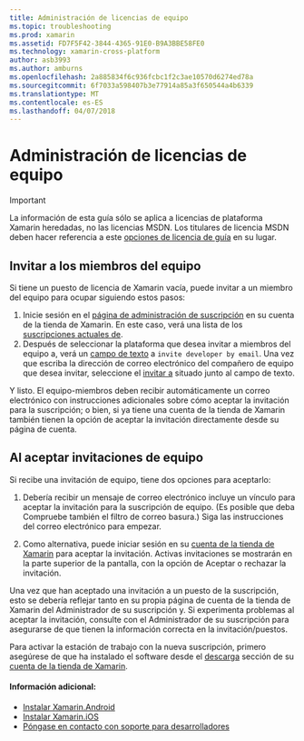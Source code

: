 ```yaml
---
title: Administración de licencias de equipo
ms.topic: troubleshooting
ms.prod: xamarin
ms.assetid: FD7F5F42-3844-4365-91E0-B9A3BBE58FE0
ms.technology: xamarin-cross-platform
author: asb3993
ms.author: amburns
ms.openlocfilehash: 2a885834f6c936fcbc1f2c3ae10570d6274ed78a
ms.sourcegitcommit: 6f7033a598407b3e77914a85a3f650544a4b6339
ms.translationtype: MT
ms.contentlocale: es-ES
ms.lasthandoff: 04/07/2018
---
```

# <a name="team-license-management"></a>Administración de licencias de equipo

> [!IMPORTANT]
> La información de esta guía sólo se aplica a licencias de plataforma Xamarin heredadas, no las licencias MSDN. Los titulares de licencia MSDN deben hacer referencia a este [opciones de licencia de guía](~/cross-platform/get-started/requirements.md) en su lugar.


## <a name="inviting-team-members"></a>Invitar a los miembros del equipo
Si tiene un puesto de licencia de Xamarin vacía, puede invitar a un miembro del equipo para ocupar siguiendo estos pasos:

1.  Inicie sesión en el [página de administración de suscripción](https://store.xamarin.com/account/my/subscription) en su cuenta de la tienda de Xamarin. En este caso, verá una lista de los [suscripciones actuales de](http://screencast.com/t/BdOamw5Z).
2.  Después de seleccionar la plataforma que desea invitar a miembros del equipo a, verá un [campo de texto](http://screencast.com/t/APdCrwaN) a `invite developer by email`. Una vez que escriba la dirección de correo electrónico del compañero de equipo que desea invitar, seleccione el [invitar a](http://screencast.com/t/vjQAIBpT) situado junto al campo de texto.

Y listo. El equipo-miembros deben recibir automáticamente un correo electrónico con instrucciones adicionales sobre cómo aceptar la invitación para la suscripción; o bien, si ya tiene una cuenta de la tienda de Xamarin también tienen la opción de aceptar la invitación directamente desde su página de cuenta.

## <a name="accepting-team-invitations"></a>Al aceptar invitaciones de equipo
Si recibe una invitación de equipo, tiene dos opciones para aceptarlo:

1.  Debería recibir un mensaje de correo electrónico incluye un vínculo para aceptar la invitación para la suscripción de equipo. (Es posible que deba Compruebe también el filtro de correo basura.) Siga las instrucciones del correo electrónico para empezar. 

2.  Como alternativa, puede iniciar sesión en su [cuenta de la tienda de Xamarin](http://store.xamarin.com/account/my/subscription) para aceptar la invitación. Activas invitaciones se mostrarán en la parte superior de la pantalla, con la opción de Aceptar o rechazar la invitación.

Una vez que han aceptado una invitación a un puesto de la suscripción, esto se debería reflejar tanto en su propia página de cuenta de la tienda de Xamarin del Administrador de su suscripción y. Si experimenta problemas al aceptar la invitación, consulte con el Administrador de su suscripción para asegurarse de que tienen la información correcta en la invitación/puestos.

Para activar la estación de trabajo con la nueva suscripción, primero asegúrese de que ha instalado el software desde el [descarga](https://store.xamarin.com/account/my/subscription/downloads) sección de su [cuenta de la tienda de Xamarin](http://store.xamarin.com/account/my/subscription).

#### <a name="additional-information"></a>Información adicional:

-   [Instalar Xamarin.Android](~/android/get-started/installation/index.md)
-   [Instalar Xamarin.iOS](~/ios/get-started/installation/index.md)
-   [Póngase en contacto con soporte para desarrolladores](http://xamarin.com/support)
